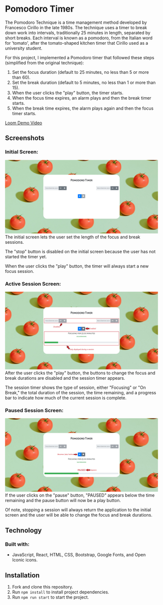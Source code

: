 # Pomodoro Timer
The Pomodoro Technique is a time management method developed by Francesco Cirillo in the late 1980s.
The technique uses a timer to break down work into intervals, traditionally 25 minutes in length, separated by short breaks. 
Each interval is known as a pomodoro, from the Italian word for 'tomato', after the tomato-shaped kitchen timer that Cirillo used as a university student.

For this project, I implemented a Pomodoro timer that followed these steps (simplified from the original technique):

1. Set the focus duration (default to 25 minutes, no less than 5 or more than 60).
2. Set the break duration (default to 5 minutes, no less than 1 or more than 15).
3. When the user clicks the "play" button, the timer starts.
4. When the focus time expires, an alarm plays and then the break timer starts.
5. When the break time expires, the alarm plays again and then the focus timer starts.

[Loom Demo Video](https://www.loom.com/share/b960d5378e62436b99cda7448dfef4d6)

## Screenshots
### Initial Screen:
![initial screen](/screenshots/starting-screen.png)
The initial screen lets the user set the length of the focus and break sessions.

The "stop" button is disabled on the initial screen because the user has not started the timer yet.

When the user clicks the "play" button, the timer will always start a new focus session.

### Active Session Screen:
![active session screen](/screenshots/labeled-active-session.jpg)
After the user clicks the "play" button, the buttons to change the focus and break durations are disabled and the session timer appears.

The session timer shows the type of session, either "Focusing" or "On Break," the total duration of the session, the time remaining, and a progress bar to indicate how much of the current session is complete.

### Paused Session Screen:
![paused session screen](/screenshots/labeled-paused-session.jpg)
If the user clicks on the "pause" button, "PAUSED" appears below the time remaining and the pause button will now be a play button.

Of note, stopping a session will always return the application to the initial screen and the user will be able to change the focus and break durations.

## Technology
### Built with:
- JavaScript, React, HTML, CSS, Bootstrap, Google Fonts, and Open Iconic icons.

## Installation
1. Fork and clone this repository.
2. Run `npm install` to install project dependencies.
3. Run `npm run start` to start the project.
